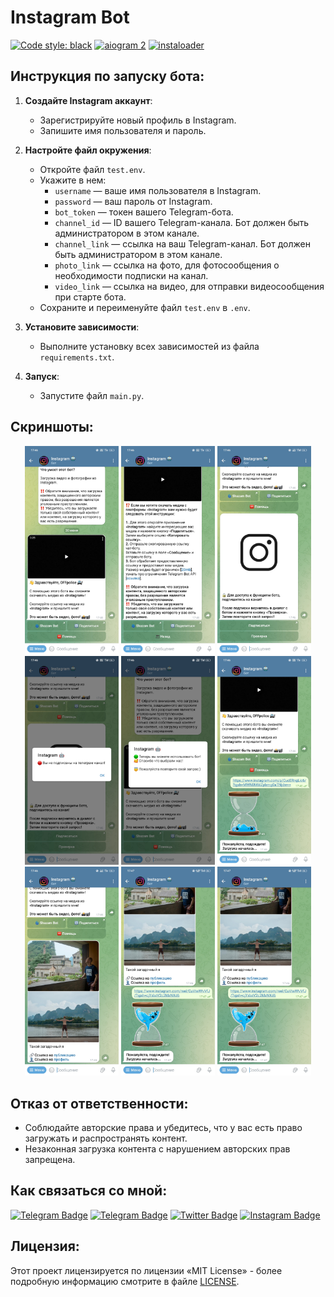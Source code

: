 # Instagram Bot
[![Code style: black](https://img.shields.io/badge/code%20style-black-000000.svg)](https://t.me/OFFpoliceChannel) [![aiogram 2](https://img.shields.io/badge/aiogram-2-%234FC3F7)](https://docs.aiogram.dev/en/v2.25.1/) [![instaloader](https://img.shields.io/badge/instaloader-4.11-%23007396)](https://pypi.org/project/instaloader/)

## Инструкция по запуску бота:
1. **Создайте Instagram аккаунт**:
   - Зарегистрируйте новый профиль в Instagram.
   - Запишите имя пользователя и пароль.

2. **Настройте файл окружения**:
   - Откройте файл `test.env`.
   - Укажите в нем:
     - `username` — ваше имя пользователя в Instagram.
     - `password` — ваш пароль от Instagram.
     - `bot_token` — токен вашего Telegram-бота.
     - `channel_id` — ID вашего Telegram-канала. Бот должен быть администратором в этом канале.
     - `channel_link` — ссылка на ваш Telegram-канал. Бот должен быть администратором в этом канале.
     - `photo_link` — ссылка на фото, для фотосообщения о необходимости подписки на канал.
     - `video_link` — ссылка на видео, для отправки видеосообщения при старте бота.
   - Сохраните и переименуйте файл `test.env` в `.env`.

3. **Установите зависимости**:
   - Выполните установку всех зависимостей из файла `requirements.txt`.

4. **Запуск**:
   - Запустите файл `main.py`.

## Скриншоты:
<p align="center">
  <img src="https://github.com/OFFpolice/Instagram-Bot/blob/main/Screenshots/Start.jpg" alt="Start" width="150"/>
  <img src="https://github.com/OFFpolice/Instagram-Bot/blob/main/Screenshots/Help.jpg" alt="Help" width="150"/>
  <img src="https://github.com/OFFpolice/Instagram-Bot/blob/main/Screenshots/Subscription.jpg" alt="Subscription" width="150"/>
  <img src="https://github.com/OFFpolice/Instagram-Bot/blob/main/Screenshots/Subscription_No.jpg" alt="Subscription No" width="150"/>
  <img src="https://github.com/OFFpolice/Instagram-Bot/blob/main/Screenshots/Subscription_Yes.jpg" alt="Subscription Yes" width="150"/>
  <img src="https://github.com/OFFpolice/Instagram-Bot/blob/main/Screenshots/Processing_P.jpg" alt="Downloads" width="150"/>
  <img src="https://github.com/OFFpolice/Instagram-Bot/blob/main/Screenshots/Photo.jpg" alt="Downloads Photo" width="150"/>
   <img src="https://github.com/OFFpolice/Instagram-Bot/blob/main/Screenshots/Processing_Reel.jpg" alt="Downloads Video" width="150"/>
   <img src="https://github.com/OFFpolice/Instagram-Bot/blob/main/Screenshots/Processing_Reel.jpg" alt="Downloads Video" width="150"/>
</p>

## Отказ от ответственности:
- Соблюдайте авторские права и убедитесь, что у вас есть право загружать и распространять контент.
- Незаконная загрузка контента с нарушением авторских прав запрещена.

## Как связаться со мной:
[![Telegram Badge](https://img.shields.io/badge/Contact-blue?style=flat&logo=telegram&logoColor=white)](https://t.me/OFFpolice) [![Telegram Badge](https://img.shields.io/badge/Channel-blue?style=flat&logo=telegram&logoColor=white)](ttps://t.me/OFFpoliceChannel) [![Twitter Badge](https://img.shields.io/twitter/follow/:OFFpolice2077)](https://x.com/OFFpolice2077) [![Instagram Badge](https://img.shields.io/badge/-Instagram-E4405F?style=flat&logo=instagram&logoColor=white)](https://www.instagram.com/offpolice2077)

## Лицензия:
Этот проект лицензируется по лицензии «MIT License» - более подробную информацию смотрите в файле [LICENSE](LICENSE).
